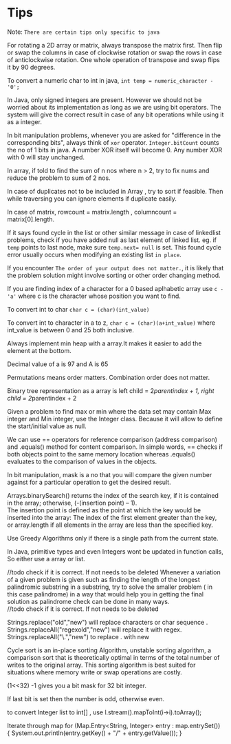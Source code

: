 # Tips 

Note: `There are certain tips only specific to java`

For rotating a 2D array or matrix, always transpose the matrix first. Then flip or swap the columns in case of clockwise rotation or swap the rows in case of anticlockwise rotation. One whole operation of transpose and swap flips it by 90 degrees.

To convert a numeric char to int in java, `int temp = numeric_character - '0';`

In Java, only signed integers are present. However we should not be worried about its implementation as long as we are using bit operators. The system will give the correct result in case of any bit operations while using it as a integer.

In bit manipulation problems, whenever you are asked for "difference in the corresponding bits", always think of `xor` operator. `Integer.bitCount` counts the no of 1 bits in java.
A number XOR itself will become 0. Any number XOR with 0 will stay unchanged.

In array, if told to find the sum of n nos where n > 2, try to fix nums and reduce the problem to  sum of  2 nos.

In case of duplicates not to be included in Array , try to sort if feasible. Then while traversing you can ignore elements if duplicate easily. 

In case of matrix,  rowcount = matrix.length , columncount = matrix[0].length. 

If it says found cycle in the list or other similar message in case of linkedlist problems, check if you have added null as last element of linked list. eg. if `temp` points to last node, make sure `temp.next= null`  is set. This found cycle error 
usually occurs when modifying an existing list `in place`.

If you encounter `The order of your output does not matter.`, it is likely that the problem solution might involve sorting or other order changing method.

If you are finding index of a character for a 0 based aplhabetic array use `c - 'a'` where c is the character whose position you want to find.

To convert int to char `char c = (char)(int_value)`

To convert int to character in a to z, `char c = (char)(a+int_value)` where int_value is between 0 and 25 both inclusive.

Always implement min heap with a array.It makes it easier to add the element at the bottom.

Decimal value of a is 97 and A is 65

Permutations means order matters. Combination order does not matter.

Binary tree representation as a array is left child = 2*parentindex + 1, right child = 2*parentindex + 2

Given a problem to find max or min where the data set may contain Max integer and Min integer, use the Integer class. Because
it will allow to define the start/initial value as null.

We can use == operators for reference comparison (address comparison) and .equals() method for content comparison. In simple words, == checks if both objects point to the same memory location whereas .equals() evaluates to the comparison of values in the objects.

In bit manipulation, mask is a no that you will compare the given number against for a particular operation to get the desired result.

Arrays.binarySearch() returns the index of the search key, if it is contained in the array; otherwise, (-(insertion point) – 1).  
The insertion point is defined as the point at which the key would be inserted into the array: The index of the first element greater than the key, or array.length if all elements in the array are less than the specified key.

Use Greedy Algorithms only if there is a single path from the current state.

In Java, primitive types and even Integers  wont be updated in function calls, So either use a array or list.


//todo check if it is correct. If not needs to be deleted 
Whenever a variation of a given problem is given such as finding the length of the longest palindromic substring in a substring, try to solve the smaller problem ( in this case palindrome) in a way that would help you in getting the final solution as palindrome check can be done in many ways.   
//todo check if it is correct. If not needs to be deleted

Strings.replace("old","new") will replace characters or char sequence .
Strings.replaceAll("regexold","new") will replace it with regex.
Strings.replaceAll("\\.","new") to replace . with new  

Cycle sort is an in-place sorting Algorithm, unstable sorting algorithm, a comparison sort that is theoretically optimal in terms of the total number of writes to the original array. This sorting algorithm is best suited for situations where memory write or swap operations are costly.

(1<<32) -1 gives you a bit mask for 32 bit integer.

 If last bit is set then the number is odd, otherwise even. 
 
 
 to convert Integer list to int[] , use  l.stream().mapToInt(i->i).toArray();
 
Iterate through map
 for (Map.Entry<String, Integer> entry : map.entrySet()) {
            System.out.println(entry.getKey() + "/" + entry.getValue());
}

